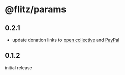 # @flitz/params

## 0.2.1

* update donation links to [open collective](https://opencollective.com/flitz) and [PayPal](https://paypal.me/MarcelKloubert)

## 0.1.2

initial release
